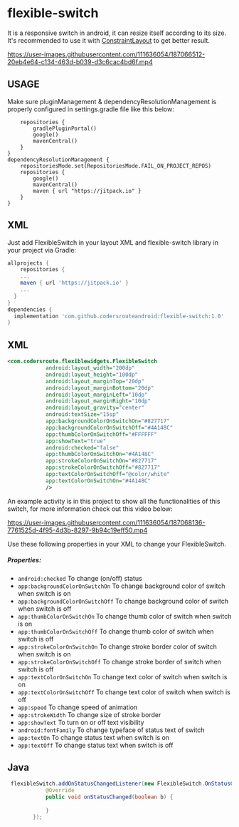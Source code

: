 # flexible-switch


It is a responsive switch in android, it can resize itself according to its size. It's recommended to use it with [ConstraintLayout](https://developer.android.com/develop/ui/views/layout/constraint-layout) to get better result.


https://user-images.githubusercontent.com/111636054/187066512-20eb4e64-c134-463d-b039-d3c6cac4bd6f.mp4


USAGE
-----

Make sure pluginManagement & dependencyResolutionManagement is properly configured in settings.gradle file like this below:

```pluginManagement {
    repositories {
        gradlePluginPortal()
        google()
        mavenCentral()
    }
}
dependencyResolutionManagement {
    repositoriesMode.set(RepositoriesMode.FAIL_ON_PROJECT_REPOS)
    repositories {
        google()
        mavenCentral()
        maven { url "https://jitpack.io" }
    }
}
```
XML
-----

Just add FlexibleSwitch in your layout XML and flexible-switch library in your project via Gradle:

```gradle
allprojects {
    repositories {
    ...
    maven { url 'https://jitpack.io' }
    ...
  }
}
dependencies {
  implementation 'com.github.codersrouteandroid:flexible-switch:1.0'
}
```
XML
-----

```xml
<com.codersroute.flexiblewidgets.FlexibleSwitch
            android:layout_width="200dp"
            android:layout_height="100dp"
            android:layout_marginTop="20dp"
            android:layout_marginBottom="20dp"
            android:layout_marginLeft="10dp"
            android:layout_marginRight="10dp"
            android:layout_gravity="center"
            android:textSize="15sp"
            app:backgroundColorOnSwitchOn="#827717"
            app:backgroundColorOnSwitchOff="#4A148C"
            app:thumbColorOnSwitchOff="#FFFFFF"
            app:showText="true"
            android:checked="false"
            app:thumbColorOnSwitchOn="#4A148C"
            app:strokeColorOnSwitchOn="#827717"
            app:strokeColorOnSwitchOff="#827717"
            app:textColorOnSwitchOff="@color/white"
            app:textColorOnSwitchOn="#4A148C"
            />
```

An example activity is in this project to show all the functionalities of this switch, for more information check out this video below:



https://user-images.githubusercontent.com/111636054/187068136-7761525d-4f95-4d3b-8297-9b94c19eff50.mp4


Use these following properties in your XML to change your FlexibleSwitch.


##### Properties:

* `android:checked`                  To change (on/off) status
* `app:backgroundColorOnSwitchOn`    To change background color of switch when switch is on
* `app:backgroundColorOnSwitchOff`   To change background color of switch when switch is off
* `app:thumbColorOnSwitchOn`         To change thumb color of switch when switch is on
* `app:thumbColorOnSwitchOff`        To change thumb color of switch when switch is off
* `app:strokeColorOnSwitchOn`        To change stroke border color of switch when switch is on
* `app:strokeColorOnSwitchOff`       To change stroke border of switch when switch is off
* `app:textColorOnSwitchOn`          To change text color of switch when switch is on
* `app:textColorOnSwitchOff`         To change text color of switch when switch is off
* `app:speed`                        To change speed of animation
* `app:strokeWidth`                  To change size of stroke border
* `app:showText`                     To turn on or off text visibility
* `android:fontFamily`               To change typeface of status text of switch
* `app:textOn`                       To change status text when switch is on
* `app:textOff`                      To change status text when switch is off

Java
-----

```java
 flexibleSwitch.addOnStatusChangedListener(new FlexibleSwitch.OnStatusChangedListener() {
            @Override
            public void onStatusChanged(boolean b) {
                
            }
        });
```
